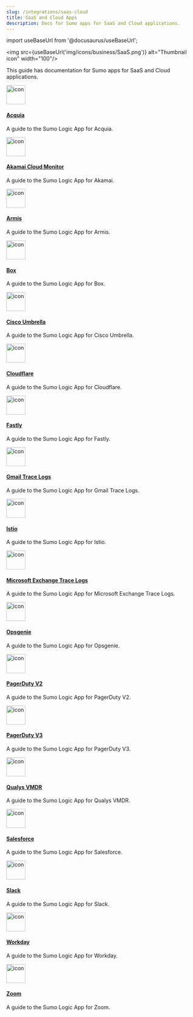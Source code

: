 ```yaml
---
slug: /integrations/saas-cloud
title: SaaS and Cloud Apps
description: Docs for Sumo apps for SaaS and Cloud applications.
---
```


import useBaseUrl from '@docusaurus/useBaseUrl';

<img src={useBaseUrl('img/icons/business/SaaS.png')} alt="Thumbnail icon" width="100"/>

This guide has documentation for Sumo apps for SaaS and Cloud applications.

<div className="box-wrapper" markdown="1">
<div className="box smallbox1 card">
  <div className="container">
  <a href="/docs/integrations/saas-cloud/acquia">
  <img src={useBaseUrl('img/integrations/saas-cloud/acquia.png')} alt="icon" width="50"/><h4>Acquia</h4></a>
  <p>A guide to the Sumo Logic App for Acquia.</p>
  </div>
</div>
<div className="box smallbox2 card">
  <div className="container">
  <a href="/docs/integrations/saas-cloud/akamai">
  <img src={useBaseUrl('img/integrations/saas-cloud/akamai.png')} alt="icon" width="50"/><h4>Akamai Cloud Monitor</h4></a>
  <p>A guide to the Sumo Logic App for Akamai.</p>
  </div>
</div>
<div className="box smallbox3 card">
  <div className="container">
  <a href="/docs/integrations/saas-cloud/armis">
  <img src={useBaseUrl('img/integrations/saas-cloud/armis-icon.png')} alt="icon" width="50"/><h4>Armis</h4></a>
  <p>A guide to the Sumo Logic App for Armis.</p>
  </div>
</div>
<div className="box smallbox4 card">
  <div className="container">
  <a href="/docs/integrations/saas-cloud/box">
  <img src={useBaseUrl('img/integrations/saas-cloud/box.png')} alt="icon" width="50"/><h4>Box</h4></a>
  <p>A guide to the Sumo Logic App for Box.</p>
  </div>
</div>
<div className="box smallbox5 card">
  <div className="container">
  <a href="/docs/integrations/saas-cloud/cisco-umbrella ">
  <img src={useBaseUrl('img/integrations/saas-cloud/cisco-icon.png')} alt="icon" width="50"/><h4>Cisco Umbrella</h4></a>
  <p>A guide to the Sumo Logic App for Cisco Umbrella.</p>
  </div>
</div>
<div className="box smallbox6 card">
  <div className="container">
  <a href="/docs/integrations/saas-cloud/cloudflare">
  <img src={useBaseUrl('img/integrations/saas-cloud/cloudflare.png')} alt="icon" width="50"/><h4>Cloudflare</h4></a>
  <p>A guide to the Sumo Logic App for Cloudflare.</p>
  </div>
</div>
<div className="box smallbox7 card">
  <div className="container">
  <a href="/docs/integrations/saas-cloud/fastly">
  <img src={useBaseUrl('img/integrations/saas-cloud/fastly.png')} alt="icon" width="50"/><h4>Fastly</h4></a>
  <p>A guide to the Sumo Logic App for Fastly.</p>
  </div>
</div>
<div className="box smallbox8 card">
  <div className="container">
  <a href="/docs/integrations/saas-cloud/gmail-tracelogs">
  <img src={useBaseUrl('img/integrations/saas-cloud/gmail-icon.png')} alt="icon" width="50"/><h4>Gmail Trace Logs</h4></a>
  <p>A guide to the Sumo Logic App for Gmail Trace Logs.</p>
  </div>
</div>
<div className="box smallbox9 card">
  <div className="container">
  <a href="/docs/integrations/saas-cloud/istio">
  <img src={useBaseUrl('img/integrations/saas-cloud/istio.png')} alt="icon" width="50"/><h4>Istio</h4></a>
  <p>A guide to the Sumo Logic App for Istio.</p>
  </div>
</div>
<div className="box smallbox10 card">
  <div className="container">
  <a href="/docs/integrations/saas-cloud/microsoft-exchange-trace-logs">
  <img src={useBaseUrl('img/integrations/saas-cloud/microsoft-exchange-trace-logs.png')} alt="icon" width="50"/><h4>Microsoft Exchange Trace Logs</h4></a>
  <p>A guide to the Sumo Logic App for Microsoft Exchange Trace Logs.</p>
  </div>
</div>
<div className="box smallbox11 card">
  <div className="container">
  <a href="/docs/integrations/saas-cloud/opsgenie">
  <img src={useBaseUrl('img/integrations/saas-cloud/opsgenie.png')} alt="icon" width="50"/><h4>Opsgenie</h4></a>
  <p>A guide to the Sumo Logic App for Opsgenie.</p>
  </div>
</div>
<div className="box smallbox12 card">
  <div className="container">
  <a href="/docs/integrations/saas-cloud/pagerduty-v2">
  <img src={useBaseUrl('img/integrations/saas-cloud/pagerduty.png')} alt="icon" width="50"/><h4>PagerDuty V2</h4></a>
  <p>A guide to the Sumo Logic App for PagerDuty V2.</p>
  </div>
</div>
<div className="box smallbox13 card">
  <div className="container">
  <a href="/docs/integrations/saas-cloud/pagerduty-v3">
  <img src={useBaseUrl('img/integrations/saas-cloud/pagerduty.png')} alt="icon" width="50"/><h4>PagerDuty V3</h4></a>
  <p>A guide to the Sumo Logic App for PagerDuty V3.</p>
  </div>
</div>
<div className="box smallbox14 card">
  <div className="container">
  <a href="/docs/integrations/saas-cloud/qualys-vmdr">
  <img src={useBaseUrl('img/integrations/saas-cloud/qualys-icon.png')} alt="icon" width="50"/><h4>Qualys VMDR</h4></a>
  <p>A guide to the Sumo Logic App for Qualys VMDR.</p>
  </div>
</div>
<div className="box smallbox15 card">
  <div className="container">
  <a href="/docs/integrations/saas-cloud/salesforce">
  <img src={useBaseUrl('img/integrations/saas-cloud/salesforce.png')} alt="icon" width="50"/><h4>Salesforce</h4></a>
  <p>A guide to the Sumo Logic App for Salesforce.</p>
  </div>
</div>
<div className="box smallbox16 card">
  <div className="container">
  <a href="/docs/integrations/saas-cloud/slack">
  <img src={useBaseUrl('img/integrations/saas-cloud/slack.png')} alt="icon" width="50"/><h4>Slack</h4></a>
  <p>A guide to the Sumo Logic App for Slack.</p>
  </div>
</div>
<div className="box smallbox17 card">
  <div className="container">
  <a href="/docs/integrations/saas-cloud/workday">
  <img src={useBaseUrl('img/integrations/saas-cloud/workday.png')} alt="icon" width="50"/><h4>Workday</h4></a>
  <p>A guide to the Sumo Logic App for Workday.</p>
  </div>
</div>
<div className="box smallbox18 card">
  <div className="container">
  <a href="/docs/integrations/saas-cloud/zoom">
  <img src={useBaseUrl('img/integrations/saas-cloud/zoom.png')} alt="icon" width="50"/><h4>Zoom</h4></a>
  <p>A guide to the Sumo Logic App for Zoom.</p>
  </div>
</div>
</div>
